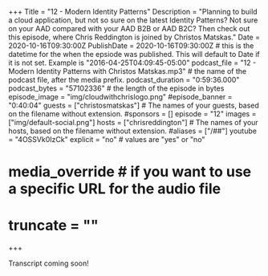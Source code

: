 +++
Title = "12 - Modern Identity Patterns"
Description = "Planning to build a cloud application, but not so sure on the latest Identity Patterns? Not sure on your AAD compared with your AAD B2B or AAD B2C? Then check out this episode, where Chris Reddington is joined by Christos Matskas."
Date = 2020-10-16T09:30:00Z
PublishDate = 2020-10-16T09:30:00Z # this is the datetime for the when the epsiode was published. This will default to Date if it is not set. Example is "2016-04-25T04:09:45-05:00"
podcast_file = "12 - Modern Identity Patterns with Christos Matskas.mp3" # the name of the podcast file, after the media prefix.
podcast_duration = "0:59:36.000"
podcast_bytes = "57102336" # the length of the episode in bytes
episode_image = "img/cloudwithchrislogo.png"
#episode_banner = "0:40:04"
guests = ["christosmatskas"] # The names of your guests, based on the filename without extension.
#sponsors = []
episode = "12"
images = ["img/default-social.png"]
hosts = ["chrisreddington"] # The names of your hosts, based on the filename without extension.
#aliases = ["/##"]
youtube = "4OSSVk0IzCk"
explicit = "no" # values are "yes" or "no"
# media_override # if you want to use a specific URL for the audio file
# truncate = ""
+++

Transcript coming soon!